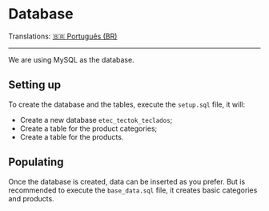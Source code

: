 # Database

Translations: [:brazil: Português (BR)](README.md)

---

We are using MySQL as the database.

## Setting up

To create the database and the tables, execute the `setup.sql` file, it will:

- Create a new database `etec_tectok_teclados`;
- Create a table for the product categories;
- Create a table for the products.

## Populating

Once the database is created, data can be inserted as you prefer. But is recommended to execute the `base_data.sql` file, it creates basic categories and products.

